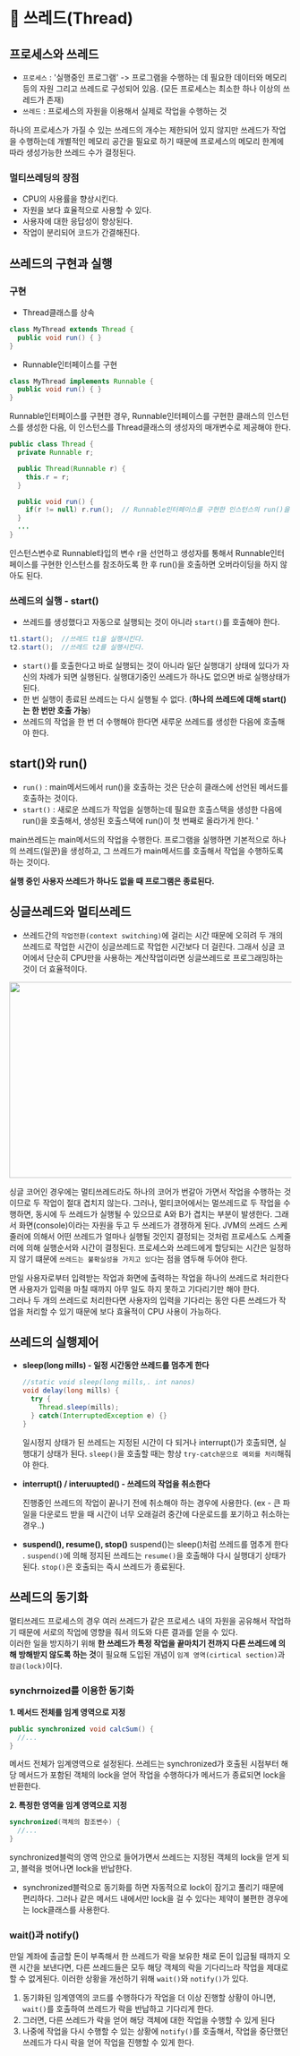 # 📢 쓰레드(Thread)

## 프로세스와 쓰레드

* `프로세스` : '실행중인 프로그램' ->  프로그램을 수행하는 데 필요한 데이터와 메모리 등의 자원 그리고 쓰레드로 구성되어 있음. (모든 프로세스는 최소한 하나 이상의 쓰레드가 존재)
* `쓰레드` : 프로세스의 자원을 이용해서 실제로 작업을 수행하는 것

하나의 프로세스가 가질 수 있는 쓰레드의 개수는 제한되어 있지 않지만 쓰레드가 작업을 수행하는데 개별적인 메모리 공간을 필요로 하기 때문에 프로세스의 메모리 한계에 따라 생성가능한 쓰레드 수가 결정된다.

### 멀티쓰레딩의 장점 
* CPU의 사용률을 향상시킨다.
* 자원을 보다 효율적으로 사용할 수 있다.
* 사용자에 대한 응답성이 향상된다.
* 작업이 분리되어 코드가 간결해진다.

## 쓰레드의 구현과 실행 

### 구현
* Thread클래스를 상속
```java
class MyThread extends Thread {
  public void run() { }
}
```
* Runnable인터페이스를 구현
```java
class MyThread implements Runnable {
  public void run() { }
}
```

Runnable인터페이스를 구현한 경우, Runnable인터페이스를 구현한 클래스의 인스턴스를 생성한 다음, 이 인스턴스를 Thread클래스의 생성자의 매개변수로 제공해야 한다. 

```java
public class Thread {
  private Runnable r;

  public Thread(Runnable r) {
    this.r = r;
  }

  public void run() {
    if(r != null) r.run();  // Runnable인터페이스를 구현한 인스턴스의 run()을 호출 
  }
  ...
}
```

인스턴스변수로 Runnable타입의 변수 r을 선언하고 생성자를 통해서 Runnable인터페이스를 구현한 인스턴스를 참조하도록 한 후 run()을 호출하면 오버라이딩을 하지 않아도 된다.


### 쓰레드의 실행 - start()
* 쓰레드를 생성했다고 자동으로 실행되는 것이 아니라 `start()`를 호출해야 한다. 
```java
t1.start();  //쓰레드 t1을 실행시킨다. 
t2.start();  //쓰레드 t2를 실행시킨다.
```
* `start()`를 호출한다고 바로 실행되는 것이 아니라 일단 실행대기 상태에 있다가 자신의 차례가 되면 실행된다. 실행대기중인 쓰레드가 하나도 없으면 바로 실행상태가 된다. 
* 한 번 실행이 종료된 쓰레드는 다시 실행될 수 없다. (**하나의 쓰레드에 대해 start()는 한 번만 호출 가능**)
* 쓰레드의 작업을 한 번 더 수행해야 한다면 새루운 쓰레드를 생성한 다음에 호출해야 한다. 


## start()와 run()

* `run()` : main메서드에서 run()을 호출하는 것은 단순히 클래스에 선언된 메서드를 호출하는 것이다.
* `start()` : 새로운 쓰레드가 작업을 실행하는데 필요한 호출스택을 생성한 다음에 run()을 호출해서, 생성된 호출스택에 run()이 첫 번째로 올라가게 한다. '

main쓰레드는 main메서드의 작업을 수행한다. 프로그램을 실행하면 기본적으로 하나의 쓰레드(일꾼)을 생성하고, 그 쓰레드가 main메서드를 호출해서 작업을 수행하도록 하는 것이다. 

**실행 중인 사용자 쓰레드가 하나도 없을 때 프로그램은 종료된다.**


## 싱글쓰레드와 멀티쓰레드
* 쓰레드간의 `작업전환(context switching)`에 걸리는 시간 때문에 오히려 두 개의 쓰레드로 작업한 시간이 싱글쓰레드로 작업한 시간보다 더 걸린다. 그래서 싱글 코어에서 단순히 CPU만을 사용하는 계산작업이라면 싱글쓰레드로 프로그래밍하는 것이 더 효율적이다. 
<img src="https://github.com/dev-kmj/java-study/assets/74237301/1e4a8a5f-41f6-4d06-ac60-b584df157061" width=850 height=350>


싱글 코어인 경우에는 멀티쓰레드라도 하나의 코어가 번갈아 가면서 작업을 수행하는 것이므로 두 작업이 절대 겹치지 않는다. 그러나, 멀티코어에서는 멀쓰레드로 두 작업을 수행하면, 동시에 두 쓰레드가 실행될 수 있으므로 A와 B가 겹치는 부분이 발생한다.
그래서 화면(console)이라는 자원을 두고 두 쓰레드가 경쟁하게 된다. JVM의 쓰레드 스케줄러에 의해서 어떤 쓰레드가 얼마나 실행될 것인지 결정되는 것처럼 프로세스도 스케줄러에 의해 실행순서와 시간이 결정된다. 
프로세스와 쓰레드에게 할당되는 시간은 일정하지 않기 떄문에 `쓰레드는 불확실성을 가지고 있다`는 점을 염두해 두어야 한다. 


만일 사용자로부터 입력받는 작업과 화면에 출력하는 작업을 하나의 쓰레드로 처리한다면 사용자가 입력을 마칠 때까지 아무 일도 하지 못하고 기다리기만 해야 한다.<br>
그러나 두 개의 쓰레드로 처리한다면 사용자의 입력을 기다리는 동안 다른 쓰레드가 작업을 처리할 수 있기 때문에 보다 효율적이 CPU 사용이 가능하다. 


## 쓰레드의 실행제어 
* **sleep(long mills) - 일정 시간동안 쓰레드를 멈추게 한다**
  ```java
  //static void sleep(long mills,. int nanos)
  void delay(long mills) {
    try {
      Thread.sleep(mills);
    } catch(InterruptedException e) {}
  }
  ```
  일시정지 상태가 된 쓰레드는 지정된 시간이 다 되거나 interrupt()가 호출되면, 실행대기 상태가 된다. `sleep()`을 호출할 때는 항상 `try-catch문으로 예외를 처리`해줘야 한다.

* **interrupt() / interuupted() - 쓰레드의 작업을 취소한다**
  
  진행중인 쓰레드의 작업이 끝나기 전에 취소해야 하는 경우에 사용한다. (ex - 큰 파일을 다운로드 받을 때 시간이 너무 오래걸려 중간에 다운로드를 포기하고 취소하는 경우..)

* **suspend(), resume(), stop()**
  suspend()는 sleep()처럼 쓰레드를 멈추게 한다 . `suspend()`에 의해 정지된 쓰레드는 `resume()`을 호출해야 다시 실행대기 상태가 된다. `stop()`은 호출되는 즉시 쓰레드가 종료된다.

    
## 쓰레드의 동기화

멀티쓰레드 프로세스의 경우 여러 쓰레드가 같은 프로세스 내의 자원을 공유해서 작업하기 때문에 서로의 작업에 영향을 줘서 의도와 다른 결과를 얻을 수 있다. <br>
이러한 일을 방지하기 위해 **한 쓰레드가 특정 작업을 끝마치기 전까지 다른 쓰레드에 의해 방해받지 않도록 하는 것**이 필요해 도입된 개념이 `임계 영역(cirtical section)`과 `잠금(lock)`이다. 

### synchrnoized를 이용한 동기화 
**1. 메서드 전체를 임계 영역으로 지정**
```java
public synchronized void calcSum() {
  //...
}
```
메서드 전체가 임계영역으로 설정된다. 쓰레드는 synchronized가 호출된 시점부터 해당 메서드가 포함된 객체의 lock을 얻어 작업을 수행하다가 메서드가 종료되면 lock을 반환한다. 

**2. 특정한 영역을 임계 영역으로 지정**
```java
synchronized(객체의 참조변수) {
  //...
}
```
synchronized블럭의 영역 안으로 들어가면서 쓰레드는 지정된 객체의 lock을 얻게 되고, 블럭을 벗어나면 lock을 반납한다.

* synchronized블럭으로 동기화를 하면 자동적으로 lock이 잠기고 풀리기 때문에 편리하다. 그러나 같은 메서드 내에서만 lock을 걸 수 있다는 제약이 불편한 경우에는 lock클래스를 사용한다. 

### wait()과 notify()

만일 계좌에 출금할 돈이 부족해서 한 쓰레드가 락을 보유한 채로 돈이 입금될 때까지 오랜 시간을 보낸다면, 다른 쓰레드들은 모두 해당 객체의 락을 기다리느라 작업을 제대로 할 수 없게된다.
이러한 상황을 개선하기 위해 `wait()`와 `notify()`가 있다. <br>

1) 동기화된 임계영역의 코드를 수행하다가 작업을 더 이상 진행할 상황이 아니면, `wait()`를 호출하여 쓰레드가 락을 반납하고 기다리게 한다. <br>
2) 그러면, 다른 쓰레드가 락을 얻어 해당 객체에 대한 작업을 수행할 수 있게 된다 
3) 나중에 작업을 다시 수행할 수 있는 상황에 `notify()`를 호출해서, 작업을 중단했던 쓰레드가 다시 락을 얻어 작업을 진행할 수 있게 한다.

 


